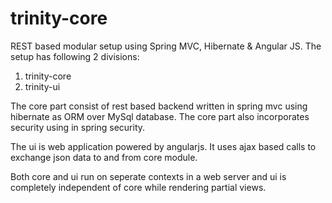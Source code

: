 # trinity-core
REST based modular setup using Spring MVC, Hibernate &amp; Angular JS.
The setup has following 2 divisions:

1) trinity-core
2) trinity-ui

The core part consist of rest based backend written in spring mvc using hibernate as ORM over MySql database.
The core part also incorporates security using in spring security.

The ui is web application powered by angularjs.
It uses ajax based calls to exchange json data to and from core module.

Both core and ui run on seperate contexts in a web server and ui is completely independent of core while 
rendering partial views.
